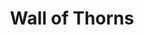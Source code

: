 ---
title: "Wall of Thorns"
permalink: /spells/wall-of-thorns/
tags:
  - Spell
  - 6th Level
  - Conjuration
  - Damage
  - Piercing
available_for:
  - Druid
level: "6th Level"
school: "Conjuration"
range: "120 ft"
area: "60 ft"
shape: "Line"
comp:
  - V
  - S
  - M
material: "a handful of thorns."
duration: "10 Minutes"
concentration: true
attack: "DEX Save"
effect: "Piercing"
description: |
  You create a wall of tough, pliable, tangled brush bristling with needle-sharp thorns. The wall appears within range on a solid surface and lasts for the duration. You choose to make the wall up to 60 feet long, 10 feet high, and 5 feet thick or a circle that has a 20-foot diameter and is up to 20 feet high and 5 feet thick. The wall blocks line of sight.

  When the wall appears, each creature within its area must make a dexterity saving throw. On a failed save, a creature takes 7d8 piercing damage, or half as much damage on a successful save.

  A creature can move through the wall, albeit slowly and painfully. For every 1 foot a creature moves through the wall, it must spend 4 feet of movement. Furthermore, the first time a creature enters the wall on a turn or ends its turn there, the creature must make a dexterity saving throw. It takes 7d8 slashing damage on a failed save, or half as much damage on a successful one.

  **At higher levels.** When you cast this spell using a spell slot of 7th level or higher, both types of damage increase by 1d8 for each slot level above 6th.
excerpt: "You create a wall of tough, pliable, tangled brush bristling with needle-sharp thorns."
source: "Basic Rules"
---